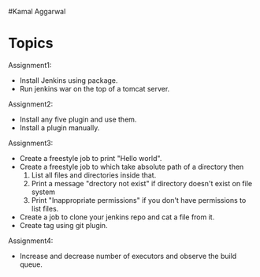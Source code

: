 #Kamal Aggarwal
# Topics

Assignment1:  
* Install Jenkins using package.
* Run jenkins war on the top of a tomcat server.

Assignment2:
* Install any five plugin and use them.
* Install a plugin manually.

Assignment3:
* Create a freestyle job to print "Hello world".
* Create a freestyle job to which take absolute path of a directory then
     1. List all files and directories inside that. 
     2. Print a message "drectory not exist" if directory doesn't exist on file system
     3. Print "Inappropriate permissions" if you don't have permissions to list files. 
* Create a job to clone your jenkins repo and cat a file from it. 
* Create tag using git plugin.

Assignment4:
* Increase and decrease number of executors and observe the build queue.
 
